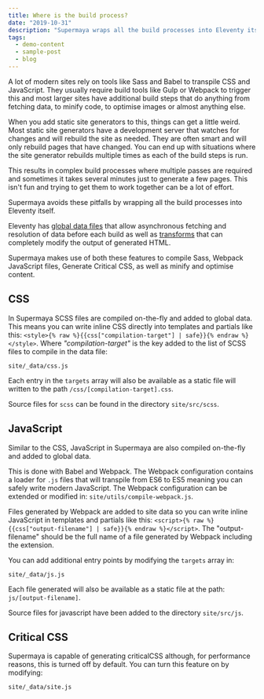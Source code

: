 ```yaml
---
title: Where is the build process?
date: "2019-10-31"
description: "Supermaya wraps all the build processes into Eleventy itself."
tags:
  - demo-content
  - sample-post
  - blog
---
```


A lot of modern sites rely on tools like Sass and Babel to transpile CSS and JavaScript. They usually require build tools like Gulp or Webpack to trigger this and most larger sites have additional build steps that do anything from fetching data, to minify code, to optimise images or almost anything else.

When you add static site generators to this, things can get a little weird. Most static site generators have a development server that watches for changes and will rebuild the site as needed. They are often smart and will only rebuild pages that have changed. You can end up with situations where the site generator rebuilds multiple times as each of the build steps is run.

This results in complex build processes where multiple passes are required and sometimes it takes several minutes just to generate a few pages. This isn't fun and trying to get them to work together can be a lot of effort.

Supermaya avoids these pitfalls by wrapping all the build processes into Eleventy itself.

Eleventy has [global data files](https://www.11ty.io/docs/data-global/) that allow asynchronous fetching and resolution of data before each build as well as [transforms](https://www.11ty.io/docs/config/#transforms) that can completely modify the output of generated HTML.

Supermaya makes use of both these features to compile Sass, Webpack JavaScript files, Generate Critical CSS, as well as minify and optimise content.

## CSS

In Supermaya SCSS files are compiled on-the-fly and added to global data. This means you can write inline CSS directly into templates and partials like this: `<style>{% raw %}{{css["compilation-target"] | safe}}{% endraw %}</style>`. Where _"compilation-target"_ is the key added to the list of SCSS files to compile in the data file:

```
site/_data/css.js
```

Each entry in the `targets` array will also be available as a static file will written to the path `/css/[compilation-target].css`.

Source files for `scss` can be found in the directory `site/src/scss`.

## JavaScript

Similar to the CSS, JavaScript in Supermaya are also compiled on-the-fly and added to global data.

This is done with Babel and Webpack. The Webpack configuration contains a loader for `.js` files that will transpile from ES6 to ES5 meaning you can safely write modern JavaScript. The Webpack configuration can be extended or modified in: `site/utils/compile-webpack.js`.

Files generated by Webpack are added to site data so you can write inline JavaScript in templates and partials like this: `<script>{% raw %}{{css["output-filename"] | safe}}{% endraw %}</script>`. The "output-filename" should be the full name of a file generated by Webpack including the extension.

You can add additional entry points by modifying the `targets` array in:

```
site/_data/js.js
```

Each file generated will also be available as a static file at the path: `js/[output-filename]`.

Source files for javascript have been added to the directory `site/src/js`.

## Critical CSS

Supermaya is capable of generating criticalCSS although, for performance reasons, this is turned off by default. You can turn this feature on by modifying:

```
site/_data/site.js
```
